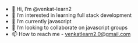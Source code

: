 - 👋 Hi, I’m @venkat-learn2
- 👀 I’m interested in learning full stack development
- 🌱 I’m currently javascript
- 💞️ I’m looking to collaborate on javascript groups
- 📫 How to reach me - venkatlearn2.0@gmail.com

<!---
venkat-learn2/venkat-learn2 is a ✨ special ✨ repository because its `README.md` (this file) appears on your GitHub profile.
You can click the Preview link to take a look at your changes.
--->
